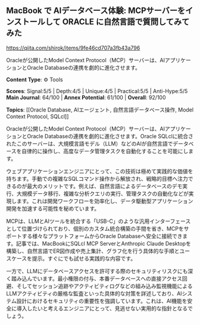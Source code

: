 ## MacBook で AIデータベース体験: MCPサーバーをインストールして ORACLE に自然言語で質問してみてみた

https://qiita.com/shirok/items/9fe46cd707a3fb43a796

Oracleが公開したModel Context Protocol（MCP）サーバーは、AIアプリケーションとOracle Databaseの連携を劇的に進化させます。

**Content Type**: ⚙️ Tools

**Scores**: Signal:5/5 | Depth:4/5 | Unique:4/5 | Practical:5/5 | Anti-Hype:5/5
**Main Journal**: 64/100 | **Annex Potential**: 61/100 | **Overall**: 92/100

**Topics**: [[Oracle Database, AIエージェント, 自然言語データベース操作, Model Context Protocol, SQLcl]]

Oracleが公開したModel Context Protocol（MCP）サーバーは、AIアプリケーションとOracle Databaseの連携を劇的に進化させます。Oracle SQLclに統合されたこのサーバーは、大規模言語モデル（LLM）などのAIが自然言語でデータベースを自律的に操作し、高度なデータ管理タスクを自動化することを可能にします。

ウェブアプリケーションエンジニアにとって、この技術は極めて実践的な価値を持ちます。手動での複雑なSQLコマンド操作から解放され、戦略的目標へ注力できるのが最大のメリットです。例えば、自然言語によるデータベースのデモ実行、大規模データ移行、複雑な分析クエリの実行、管理タスクの自動化などが実現します。これは開発ワークフローを効率化し、データ駆動型アプリケーション開発を加速する可能性を秘めています。

MCPは、LLMとAIツールを統合する「USB-C」のような汎用インターフェースとして位置づけられており、個別のカスタム統合構築の手間を省き、MCPをサポートする様々なプラットフォームからOracle Databaseへ安全に接続できます。記事では、MacBookにSQLcl MCP ServerとAnthropic Claude Desktopを構築し、自然言語でER図作成や売上集計、グラフ化を行う具体的な手順とユースケースを提示。すぐにでも試せる実践的な内容です。

一方で、LLMにデータベースアクセスを許可する際のセキュリティリスクにも深く踏み込んでいます。最小権限の付与、本番データベースへの直接アクセス回避、そしてセッション追跡やアクティビティログなどの組み込み監視機能によるLLMアクティビティの厳格な監査といった具体的な対策を詳述しており、AIシステム設計におけるセキュリティの重要性を強調しています。これは、AI機能を安全に導入したいと考えるエンジニアにとって、見逃せない実用的な指針となるでしょう。